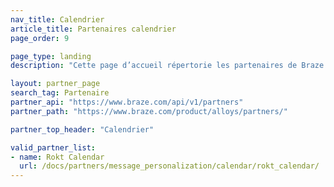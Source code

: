 ```yaml
---
nav_title: Calendrier
article_title: Partenaires calendrier
page_order: 9

page_type: landing
description: "Cette page d’accueil répertorie les partenaires de Braze (Alloys) qui vous permettent d’extraire des données depuis des calendriers pour les utiliser dans votre messagerie personnalisée."

layout: partner_page
search_tag: Partenaire
partner_api: "https://www.braze.com/api/v1/partners"
partner_path: "https://www.braze.com/product/alloys/partners/"

partner_top_header: "Calendrier"

valid_partner_list:
- name: Rokt Calendar
  url: /docs/partners/message_personalization/calendar/rokt_calendar/
---
```

